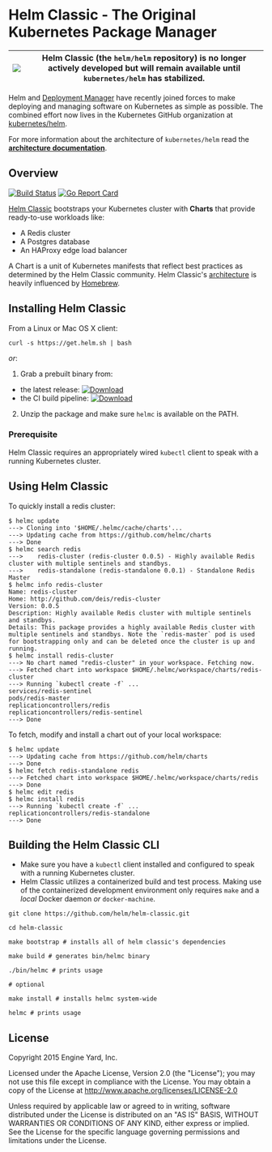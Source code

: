 # Helm Classic - The Original Kubernetes Package Manager

|![](https://upload.wikimedia.org/wikipedia/commons/thumb/1/17/Warning.svg/156px-Warning.svg.png) | Helm Classic (the `helm/helm` repository) is **no longer actively developed** but will remain available until `kubernetes/helm` has stabilized.
|---|---|

Helm and [Deployment Manager](https://github.com/kubernetes/deployment-manager)
have recently joined forces to make deploying and managing software on
Kubernetes as simple as possible. The combined effort now lives in the Kubernetes GitHub organization at
[kubernetes/helm](https://github.com/kubernetes/helm).

For more information about the architecture of `kubernetes/helm` read the **[architecture documentation](https://github.com/kubernetes/helm/blob/master/docs/architecture.md)**.

## Overview

[![Build Status](https://travis-ci.org/helm/helm-classic.svg?branch=master)](https://travis-ci.org/helm/helm-classic) [![Go Report Card](https://goreportcard.com/badge/github.com/helm/helm-classic)](https://goreportcard.com/report/github.com/helm/helm-classic)

[Helm Classic](https://helm.sh) bootstraps your Kubernetes cluster with **Charts** that provide ready-to-use workloads like:

- A Redis cluster
- A Postgres database
- An HAProxy edge load balancer

A Chart is a unit of Kubernetes manifests that reflect best practices as determined by the Helm Classic community.  Helm Classic's [architecture](docs/architecture.md) is heavily influenced by [Homebrew](https://github.com/Homebrew/homebrew).


## Installing Helm Classic

From a Linux or Mac OS X client:
```
curl -s https://get.helm.sh | bash
```

*or*:

1. Grab a prebuilt binary from:
  - the latest release: [ ![Download](https://api.bintray.com/packages/deis/helm/helm-classic/images/download.svg) ](https://bintray.com/deis/helm/helm-classic/_latestVersion#files)
  - the CI build pipeline: [ ![Download](https://api.bintray.com/packages/deis/helm-ci/helm-classic/images/download.svg) ](https://bintray.com/deis/helm-ci/helm-classic/_latestVersion#files)
2. Unzip the package and make sure `helmc` is available on the PATH.

### Prerequisite

Helm Classic requires an appropriately wired `kubectl` client to speak with a running Kubernetes cluster.

## Using Helm Classic

To quickly install a redis cluster:

```
$ helmc update
---> Cloning into '$HOME/.helmc/cache/charts'...
---> Updating cache from https://github.com/helmc/charts
---> Done
$ helmc search redis
---> 	redis-cluster (redis-cluster 0.0.5) - Highly available Redis cluster with multiple sentinels and standbys.
---> 	redis-standalone (redis-standalone 0.0.1) - Standalone Redis Master
$ helmc info redis-cluster
Name: redis-cluster
Home: http://github.com/deis/redis-cluster
Version: 0.0.5
Description: Highly available Redis cluster with multiple sentinels and standbys.
Details: This package provides a highly available Redis cluster with multiple sentinels and standbys. Note the `redis-master` pod is used for bootstrapping only and can be deleted once the cluster is up and running.
$ helmc install redis-cluster
---> No chart named "redis-cluster" in your workspace. Fetching now.
---> Fetched chart into workspace $HOME/.helmc/workspace/charts/redis-cluster
---> Running `kubectl create -f` ...
services/redis-sentinel
pods/redis-master
replicationcontrollers/redis
replicationcontrollers/redis-sentinel
---> Done
```

To fetch, modify and install a chart out of your local workspace:

```
$ helmc update
---> Updating cache from https://github.com/helm/charts
---> Done
$ helmc fetch redis-standalone redis
---> Fetched chart into workspace $HOME/.helmc/workspace/charts/redis
---> Done
$ helmc edit redis
$ helmc install redis
---> Running `kubectl create -f` ...
replicationcontrollers/redis-standalone
---> Done
```

## Building the Helm Classic CLI

- Make sure you have a `kubectl` client installed and configured to speak with a running Kubernetes cluster.
- Helm Classic utilizes a containerized build and test process. Making use of the containerized development environment only requires `make` and a _local_ Docker daemon _or_ `docker-machine`.

```console
git clone https://github.com/helm/helm-classic.git

cd helm-classic

make bootstrap # installs all of helm classic's dependencies

make build # generates bin/helmc binary

./bin/helmc # prints usage

# optional

make install # installs helmc system-wide

helmc # prints usage

```

## License

Copyright 2015 Engine Yard, Inc.

Licensed under the Apache License, Version 2.0 (the "License"); you may not use this file except in compliance with the License. You may obtain a copy of the License at <http://www.apache.org/licenses/LICENSE-2.0>

Unless required by applicable law or agreed to in writing, software distributed under the License is distributed on an "AS IS" BASIS, WITHOUT WARRANTIES OR CONDITIONS OF ANY KIND, either express or implied. See the License for the specific language governing permissions and limitations under the License.
